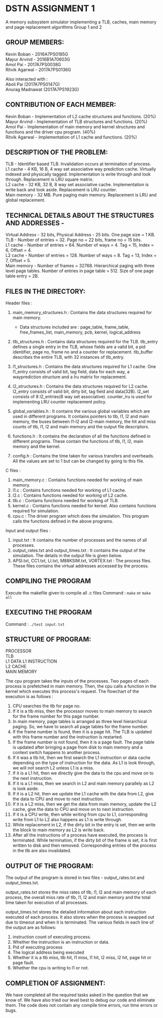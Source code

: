 # DSTN ASSIGNMENT 1
A memory subsystem simulator implementing a TLB, caches, main memory and page replacement algorithms
Group 1 and 2

## GROUP MEMBERS:
Kevin Boban - 2016A7PS0185G </br>
Mayur Arvind - 2016B1A70603G <br/>
Amol Pai - 2017A7PS0038G <br/>
Ritvik Agarwal - 2017A7PS0136G <br/>

Also interacted with : </br>
Aboli Pai (2017A7PS0147G) <br/>
Anurag Madnawat (2017A7PS1923G) <br/>

## CONTRIBUTION OF EACH MEMBER:
Kevin Boban - Implementation of L2 cache structures and functions. (20%) <br/>
Mayur Arvind - Implementation of TLB structures and functions. (20%) <br/>
Amol Pai - Implementation of main memory and kernel structures and functions and the driver cpu program. (40%) <br/>
Ritvik Agarwal - Implementation of L1 cache and functions. (20%) <br/>

## DESCRIPTION OF THE PROBLEM:
TLB - Identifier based TLB. Invalidation occurs at termination of process. <br/>
L1 cache - 4 KB, 16 B, 4 way set associative way prediction cache. Virtually indexed and physically tagged. Implementation is write through and look through. Replacement is LRU square matrix. <br/>
L2 cache - 32 KB, 32 B, 8 way set associative cache. Implementation is write back and look aside. Replacement is LRU counter. <br/>
Main memory - 32 MB. Pure paging main memory. Replacement is LRU and global replacement. <br/>

## TECHNICAL DETAILS ABOUT THE STRUCTURES AND ADDRESSES -
Virtual Address - 32 bits, Physical Address - 25 bits. One page size = 1 KB. <br/>
TLB - Number of entries = 32. Page no = 22 bits, frame no = 15 bits. <br/>
L1 cache - Number of entries = 64. Number of ways = 4. Tag = 15, Index = 6, Offset = 4. <br/>
L2 cache - Number of entries = 128. Number of ways = 8. Tag = 13, Index = 7, Offset = 5. <br/>
Main memory - Number of frames = 32768. Hierarchical paging with three level page tables. Number of entries in page table = 512. Size of one page table entry = 2B.

## FILES IN THE DIRECTORY:

 Header files : 

1. main_memory_structures.h : Contains the data structures required for main memory. 
   - Data structures included are : page_table, frame_table, free_frames_list, main_memory, pcb, kernel, logical_address 

2. tlb_structures.h : Contains data structures required for the TLB. tlb_entry defines a single entry in the TLB, whose fields are a valid bit, a pid identifier, page no, frame no and a counter for replacement. tlb_buffer describes the entire TLB, with 32 instances of tlb_entry.

3. l1_structures.h : Contains the data structures required for L1 cache. One l1_entry consists of valid bit, tag field, data for each way, a wayprediction structure and a lru matrix for replacement.

4. l2_structures.h : Contains the data structures required for L2 cache. l2_entry consists of valid bit, dirty bit, tag field and data(32B). l2_set consists of 8 l2_entries(8 way set associative). counter_lru is used for implementing LRU counter replacement policy.

5. global_variables.h : It contains the various global variables which are used in different programs. It contains pointers to tlb, l1, l2 and main memory, the buses between l1-l2 and l2-main memory, the hit and miss counts of tlb, l1, l2 and main memory and the output file descriptors.

6. functions.h : It contains the declaration of all the functions defined in different programs. These contain the functions of tlb, l1, l2, main memory and the kernel.

7. config.h : Contains the time taken for various transfers and overheads. All the values are set to 1 but can be changed by going to this file.

 C files : 

1. main_memory.c : Contains functions needed for working of main memory. <br/>
2. l1.c : Contains functions needed for working of L1 cache. <br/>
3. l2.c : Contains functions needed for working of L2 cache. <br/>
4. tlb.c : Contains functions needed for working of TLB. <br/>
5. kernel.c : Contains functions needed for kernel. Also contains functions required for simulation. <br/>
6. cpu.c : The driver program which does the simulation. This program calls the functions defined in the above programs. 

 Input and output files :

1. input.txt : It contains the number of processes and the names of all processes. <br/>
2. output_rates.txt and output_times.txt : It contains the output of the simulation. The details in the output file is given below. <br/>
3. APSI.txt, CC1.txt, LI.txt, M88KSIM.txt, VORTEX.txt : The process files. These files contains the virtual addresses accessed by the process. <br/>


## COMPILING THE PROGRAM
Execute the makefile given to compile all .c files
Command : `make` or `make all`

## EXECUTING THE PROGRAM
Command : `./test input.txt`

## STRUCTURE OF PROGRAM:
   PROCESSOR <br/>
   TLB <br/>
L1 DATA		L1 INSTRUCTION <br/>
   L2 CACHE <br/>
   MAIN MEMORY <br/>
	
The cpu program takes the inputs of the processes. Two pages of each process is prefetched in main memory. Then, the cpu calls a function in the kernel which executes this process's request.
The flowchart of the execution is as follows :
1. CPU searches the tlb for page no.
2. If it is a tlb miss, then the processor moves to main memory to search for the frame number for this page number.
3. In main memory, page tables is arranged as three level hierarchical paging. So, we have to search all page tables for the frame number. 
4. If the frame number is found, then it is a page hit. The TLB is updated with this frame number and the instruction is restarted.
5. If the frame number is not found, then it is a page fault. The page table is updated after bringing a page from disk to main memory and a context switch happens to another process.
6. If it was a tlb hit, then we first search the L1 instruction or data cache depending on the type of instruction for the data. As L1 is look through, we will not search L2 unless L1 is a miss.
7. If it is a L1 hit, then we directly give the data to the cpu and move on to the next instruction.
8. If it is a L1 miss, then we search in L2 and main memory parallely as L2 is look aside. 
9. If it is a L2 hit, then we update the L1 cache with the data from L2, give the data to CPU and move to next instruction.
10. If it is a L2 miss, then we get the data from main memory, update the L2 cache, give the data to CPU and move on to next instruction.
11. If it is a CPU write, then while writing from cpu to L1, corresponding write from L1 to L2 also happens as L1 is write through.
12. While replacement in L2, if the dirty bit in the entry is set, then we write the block to main memory as L2 is write back.
13. After all the instructions of a process have executed, the process is terminated. While termination, if the dirty bit of the frame is set, it is first written to disk and then removed. Corresponding entries of the process in the tlb are also invalidated.

## OUTPUT OF THE PROGRAM:
The output of the program is stored in two files - output_rates.txt and output_times.txt. 

output_rates.txt stores the miss rates of tlb, l1, l2 and main memory of each process, the overall miss rate of tlb, l1, l2 and main memory and the total time taken for execution of all processes.

output_times.txt stores the detailed information about each instruction executed of each process. It also stores when the process is swapped out due to timeout and when it is terminated. The various fields in each line of the output are as follows:
1. instruction count of executing process.
2. Whether the instruction is an instruction or data.
3. Pid of executing process
4. The logical address being executed
5. Whether it is a tlb miss, tlb hit, l1 miss, l1 hit, l2 miss, l2 hit, page hit or page fault.
6. Whether the cpu is writing to l1 or not.

## COMPLETION OF ASSIGNMENT:
We have completed all the required tasks asked in the question that we know of. 
We have also tried our level best to debug our code and eliminate them.
The code does not contain any compile time errors, run time errors or bugs.
